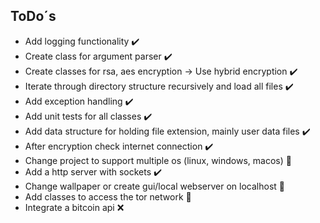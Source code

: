 ## ToDo´s

- Add logging functionality :heavy_check_mark:
- Create class for argument parser :heavy_check_mark:
- Create classes for rsa, aes encryption -> Use hybrid encryption :heavy_check_mark:
- Iterate through directory structure recursively and load all files :heavy_check_mark:
- Add exception handling :heavy_check_mark:
- Add unit tests for all classes :heavy_check_mark:
- Add data structure for holding file extension, mainly user data files :heavy_check_mark:
- After encryption check internet connection :heavy_check_mark:
- Change project to support multiple os (linux, windows, macos) :arrows_counterclockwise:
- Add a http server with sockets :heavy_check_mark:
- Change wallpaper or create gui/local webserver on localhost :arrows_counterclockwise:
- Add classes to access the tor network :arrows_counterclockwise:
- Integrate a bitcoin api :x:
